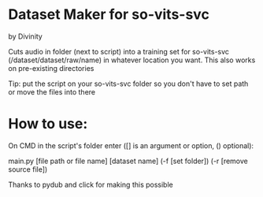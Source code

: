 # Dataset Maker for so-vits-svc
by Divinity

Cuts audio in folder (next to script) into
a training set for so-vits-svc (/dataset/dataset/raw/name)
in whatever location you want.
This also works on pre-existing directories

Tip: put the script on your so-vits-svc folder so you don't have
to set path or move the files into there

# How to use:
On CMD in the script's folder enter ([] is an argument or option, () optional):

main.py [file path or file name] [dataset name] (-f [set folder]) (-r [remove source file])  

Thanks to pydub and click for making this possible
